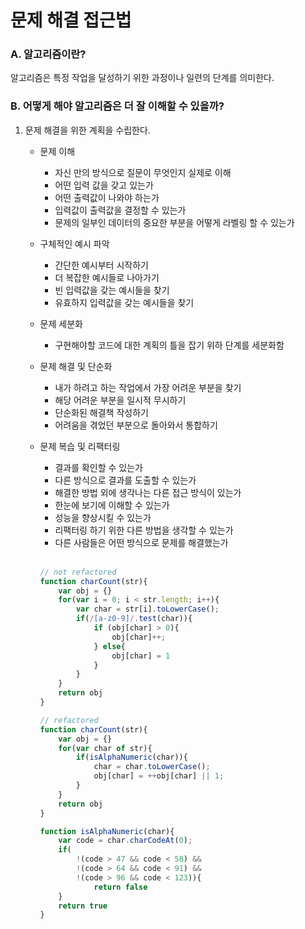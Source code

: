 # 문제 해결 접근법

### A. 알고리즘이란?

알고리즘은 특정 작업을 달성하기 위한 과정이나 일련의 단계를 의미한다.

### B. 어떻게 해야 알고리즘은 더 잘 이해할 수 있을까?

1. 문제 해결을 위한 계획을 수립한다.

    * 문제 이해
        * 자신 만의 방식으로 질문이 무엇인지 실제로 이해
        * 어떤 입력 값을 갖고 있는가
        * 어떤 출력값이 나와야 하는가
        * 입력값이 출력값을 결정할 수 있는가
        * 문제의 일부인 데이터의 중요한 부분을 어떻게 라벨링 할 수 있는가

    * 구체적인 예시 파악
        * 간단한 예시부터 시작하기
        * 더 복잡한 예시들로 나아가기
        * 빈 입력값을 갖는 예시들을 찾기
        * 유효하지 입력값을 갖는 예시들을 찾기

    * 문제 세분화
        * 구현해야할 코드에 대한 계획의 틀을 잡기 위하 단계를 세분화함

    * 문제 해결 및 단순화
        * 내가 하려고 하는 작업에서 가장 어려운 부분을 찾기
        * 해당 어려운 부분을 일시적 무시하기
        * 단순화된 해결책 작성하기
        * 어려움을 겪었던 부분으로 돌아와서 통합하기

    * 문제 복습 및 리팩터링
        * 결과를 확인할 수 있는가
        * 다른 방식으로 결과를 도출할 수 있는가
        * 해결한 방법 외에 생각나는 다른 접근 방식이 있는가
        * 한눈에 보기에 이해할 수 있는가
        * 성능을 향상시킬 수 있는가
        * 리팩터링 하기 위한 다른 방법을 생각할 수 있는가
        * 다른 사람들은 어떤 방식으로 문제를 해결했는가

         <br/>
         
        ```js
        // not refactored
        function charCount(str){
            var obj = {}
            for(var i = 0; i < str.length; i++){
                var char = str[i].toLowerCase();
                if(/[a-z0-9]/.test(char)){
                    if (obj[char] > 0){
                        obj[char]++;
                    } else{
                        obj[char] = 1
                    }
                }
            }
            return obj
        }
        ```

        ```js
        // refactored
        function charCount(str){
            var obj = {}
            for(var char of str){
                if(isAlphaNumeric(char)){
                    char = char.toLowerCase();
                    obj[char] = ++obj[char] || 1;
                }
            }
            return obj
        }

        function isAlphaNumeric(char){
            var code = char.charCodeAt(0);
            if(
                !(code > 47 && code < 58) &&
                !(code > 64 && code < 91) &&
                !(code > 96 && code < 123)){
                    return false
            }
            return true
        }
        ```
